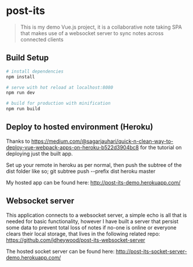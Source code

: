 # post-its

> This is my demo Vue.js project, it is a collaborative note taking SPA that makes use of a websocket server to sync 
notes across connected clients

## Build Setup

``` bash
# install dependencies
npm install

# serve with hot reload at localhost:8080
npm run dev

# build for production with minification
npm run build
```

## Deploy to hosted environment (Heroku)
Thanks to https://medium.com/@sagarjauhari/quick-n-clean-way-to-deploy-vue-webpack-apps-on-heroku-b522d3904bc8 for the 
tutorial on deploying just the built app.

Set up your remote in heroku as per normal, then push the subtree of the dist folder like so;
git subtree push --prefix dist heroku master

My hosted app can be found here: http://post-its-demo.herokuapp.com/

## Websocket server
This application connects to a websocket server, a simple echo is all that is needed for basic functionality, however I
have built a server that persist some data to prevent total loss of notes if no-one is online or everyone clears their 
local storage, that lives in the following related repo: https://github.com/jdheywood/post-its-websocket-server

The hosted socket server can be found here: http://post-its-socket-server-demo.herokuapp.com/



